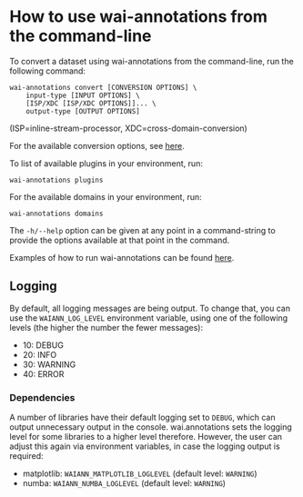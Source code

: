 # How to use wai-annotations from the command-line

To convert a dataset using wai-annotations from the command-line, run the following command:

```
wai-annotations convert [CONVERSION OPTIONS] \
    input-type [INPUT OPTIONS] \
    [ISP/XDC [ISP/XDC OPTIONS]]... \
    output-type [OUTPUT OPTIONS]
```

(ISP=inline-stream-processor, XDC=cross-domain-conversion)

For the available conversion options, see [here](conversion_options.md).

To list of available plugins in your environment, run:

```
wai-annotations plugins
```

For the available domains in your environment, run:

```
wai-annotations domains
```

The `-h/--help` option can be given at any point in a command-string to provide the options available at
that point in the command.

Examples of how to run wai-annotations can be found [here](examples_overview.md).

## Logging

By default, all logging messages are being output. To change that, you can use the `WAIANN_LOG_LEVEL` environment 
variable, using one of the following levels (the higher the number the fewer messages):

* 10: DEBUG
* 20: INFO
* 30: WARNING
* 40: ERROR

### Dependencies

A number of libraries have their default logging set to `DEBUG`, which can output
unnecessary output in the console. wai.annotations sets the logging level for
some libraries to a higher level therefore. However, the user can adjust this again 
via environment variables, in case the logging output is required:

* matplotlib: `WAIANN_MATPLOTLIB_LOGLEVEL` (default level: `WARNING`)
* numba: `WAIANN_NUMBA_LOGLEVEL` (default level: `WARNING`)
